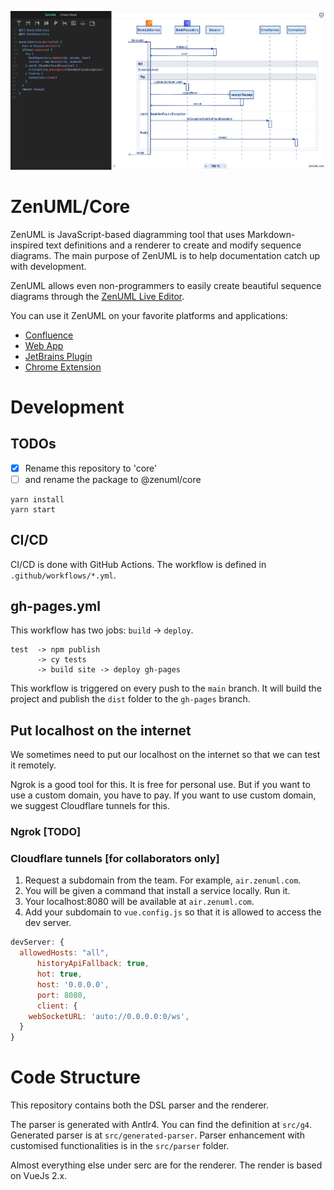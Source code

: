 ![editor](./docs/images/editor-sample.png)
# ZenUML/Core
ZenUML is JavaScript-based diagramming tool that uses Markdown-inspired text definitions
and a renderer to create and modify sequence diagrams. The main purpose of ZenUML is to
help documentation catch up with development.

ZenUML allows even non-programmers to easily create beautiful sequence diagrams through
the [ZenUML Live Editor](https://app.zenuml.com).

You can use it ZenUML on your favorite platforms and applications:
* [Confluence](https://marketplace.atlassian.com/apps/1218380/zenuml-diagrams-for-confluence-freemium?hosting=cloud&tab=overview)
* [Web App](https://app.zenuml.com/)
* [JetBrains Plugin](https://plugins.jetbrains.com/plugin/12437-zenuml-support)
* [Chrome Extension](https://chrome.google.com/webstore/detail/zenuml-sequence/kcpganeflmhffnlofpdmcjklmdpbbmef)

# Development

## TODOs
- [x] Rename this repository to 'core' 
- [ ] and rename the package to @zenuml/core

````
yarn install
yarn start
````

## CI/CD
CI/CD is done with GitHub Actions. The workflow is defined in `.github/workflows/*.yml`.

## gh-pages.yml
This workflow has two jobs: `build` -> `deploy`.

````text
test  -> npm publish 
      -> cy tests
      -> build site -> deploy gh-pages
````

This workflow is triggered on every push to the `main` branch. 
It will build the project and publish the `dist` folder to the `gh-pages` branch.


## Put localhost on the internet
We sometimes need to put our localhost on the internet so that we can test it remotely.

Ngrok is a good tool for this. It is free for personal use. But if you want to use a
custom domain, you have to pay. If you want to use custom domain, we suggest Cloudflare
tunnels for this.

### Ngrok [TODO]

### Cloudflare tunnels [for collaborators only]

1. Request a subdomain from the team. For example, `air.zenuml.com`.
2. You will be given a command that install a service locally. Run it.
3. Your localhost:8080 will be available at `air.zenuml.com`.
4. Add your subdomain to `vue.config.js` so that it is allowed to access the dev server.

```js
devServer: {
  allowedHosts: "all",
      historyApiFallback: true,
      hot: true,
      host: '0.0.0.0',
      port: 8080,
      client: {
    webSocketURL: 'auto://0.0.0.0:0/ws',
  }
}
```

# Code Structure
This repository contains both the DSL parser and the renderer.

The parser is generated with Antlr4. You can find the definition at `src/g4`. Generated parser is at `src/generated-parser`. 
Parser enhancement with customised functionalities is in the `src/parser` folder.

Almost everything else under serc are for the renderer. The render is based on VueJs 2.x.

